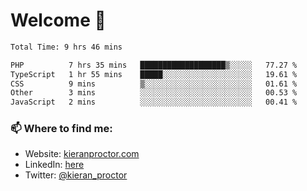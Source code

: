 # Welcome 🦘

<!--START_SECTION:waka-->

```txt
Total Time: 9 hrs 46 mins

PHP          7 hrs 35 mins   ███████████████████▒░░░░░   77.27 %
TypeScript   1 hr 55 mins    █████░░░░░░░░░░░░░░░░░░░░   19.61 %
CSS          9 mins          ▒░░░░░░░░░░░░░░░░░░░░░░░░   01.61 %
Other        3 mins          ░░░░░░░░░░░░░░░░░░░░░░░░░   00.53 %
JavaScript   2 mins          ░░░░░░░░░░░░░░░░░░░░░░░░░   00.41 %
```

<!--END_SECTION:waka-->

### 📫 Where to find me:

-   Website: [kieranproctor.com](https://kieranproctor.com/)
-   LinkedIn: [here](https://www.linkedin.com/in/kieran-proctor-086b5a159/)
-   Twitter: [@kieran_proctor](https://twitter.com/kieran_proctor)
